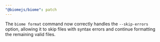 ```yaml
---
"@biomejs/biome": patch
---
```


The `biome format` command now correctly handles the `--skip-errors` option, allowing it to skip files with syntax errors and continue formatting the remaining valid files.